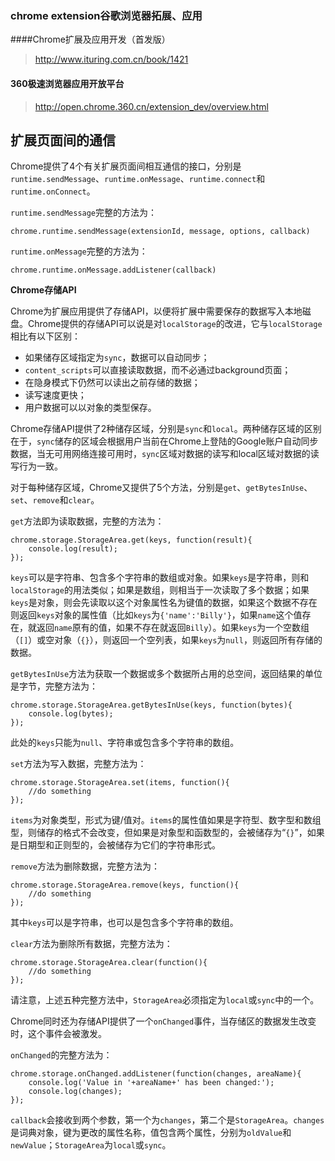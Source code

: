 ### chrome extension谷歌浏览器拓展、应用  

####Chrome扩展及应用开发（首发版）   

> http://www.ituring.com.cn/book/1421

 #### 360极速浏览器应用开放平台 

>  http://open.chrome.360.cn/extension_dev/overview.html

## 扩展页面间的通信

Chrome提供了4个有关扩展页面间相互通信的接口，分别是`runtime.sendMessage`、`runtime.onMessage`、`runtime.connect`和`runtime.onConnect`。

`runtime.sendMessage`完整的方法为：

```
chrome.runtime.sendMessage(extensionId, message, options, callback)
```

`runtime.onMessage`完整的方法为：

```
chrome.runtime.onMessage.addListener(callback)
```

**Chrome存储API**

Chrome为扩展应用提供了存储API，以便将扩展中需要保存的数据写入本地磁盘。Chrome提供的存储API可以说是对`localStorage`的改进，它与`localStorage`相比有以下区别：

- 如果储存区域指定为`sync`，数据可以自动同步；
- `content_scripts`可以直接读取数据，而不必通过background页面；
- 在隐身模式下仍然可以读出之前存储的数据；
- 读写速度更快；
- 用户数据可以以对象的类型保存。

Chrome存储API提供了2种储存区域，分别是`sync`和`local`。两种储存区域的区别在于，`sync`储存的区域会根据用户当前在Chrome上登陆的Google账户自动同步数据，当无可用网络连接可用时，`sync`区域对数据的读写和local区域对数据的读写行为一致。

对于每种储存区域，Chrome又提供了5个方法，分别是`get`、`getBytesInUse`、`set`、`remove`和`clear`。

`get`方法即为读取数据，完整的方法为：

```
chrome.storage.StorageArea.get(keys, function(result){
    console.log(result);
});
```

`keys`可以是字符串、包含多个字符串的数组或对象。如果`keys`是字符串，则和`localStorage`的用法类似；如果是数组，则相当于一次读取了多个数据；如果`keys`是对象，则会先读取以这个对象属性名为键值的数据，如果这个数据不存在则返回`keys`对象的属性值（比如`keys`为`{'name':'Billy'}`，如果`name`这个值存在，就返回`name`原有的值，如果不存在就返回`Billy`）。如果`keys`为一个空数组（`[]`）或空对象（`{}`），则返回一个空列表，如果`keys`为`null`，则返回所有存储的数据。

`getBytesInUse`方法为获取一个数据或多个数据所占用的总空间，返回结果的单位是字节，完整方法为：

```
chrome.storage.StorageArea.getBytesInUse(keys, function(bytes){
    console.log(bytes);
});
```

此处的`keys`只能为`null`、字符串或包含多个字符串的数组。

`set`方法为写入数据，完整方法为：

```
chrome.storage.StorageArea.set(items, function(){
    //do something
});
```

`items`为对象类型，形式为键/值对。`items`的属性值如果是字符型、数字型和数组型，则储存的格式不会改变，但如果是对象型和函数型的，会被储存为“`{}`”，如果是日期型和正则型的，会被储存为它们的字符串形式。

`remove`方法为删除数据，完整方法为：

```
chrome.storage.StorageArea.remove(keys, function(){
    //do something
});
```

其中`keys`可以是字符串，也可以是包含多个字符串的数组。

`clear`方法为删除所有数据，完整方法为：

```
chrome.storage.StorageArea.clear(function(){
    //do something
});
```

请注意，上述五种完整方法中，`StorageArea`必须指定为`local`或`sync`中的一个。

Chrome同时还为存储API提供了一个`onChanged`事件，当存储区的数据发生改变时，这个事件会被激发。

`onChanged`的完整方法为：

```
chrome.storage.onChanged.addListener(function(changes, areaName){
    console.log('Value in '+areaName+' has been changed:');
    console.log(changes);
});
```

`callback`会接收到两个参数，第一个为`changes`，第二个是`StorageArea`。`changes`是词典对象，键为更改的属性名称，值包含两个属性，分别为`oldValue`和`newValue`；`StorageArea`为`local`或`sync`。